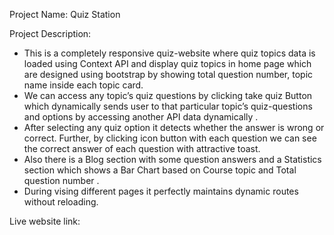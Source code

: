
Project Name: Quiz Station

Project Description: 

-	This is a completely responsive quiz-website where quiz topics data is loaded using Context API and display quiz topics in home page which are designed using bootstrap by showing total question number, topic name inside each topic card.
-	We can access any topic’s quiz questions by clicking take quiz Button which dynamically sends user to that particular topic’s quiz-questions and options by accessing another API data dynamically .
-	 After selecting any quiz option it detects whether the answer is wrong or correct. Further, by clicking icon button with each question we can see the correct answer of each question with attractive toast.
-	Also there is a Blog section with some question answers and a Statistics section which shows a Bar Chart based on Course topic and Total question number . 
-	During vising different pages it perfectly maintains dynamic routes without reloading.

Live website link:


